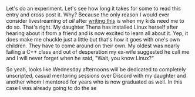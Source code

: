 Let's do an experiment. Let's see how long it takes for some to read this entry and cross post it. Why? Because the only reason I would ever consider livestreaming *at all* after [writing this](../Cycling/Chronic%20inflammation%20cured.md) is when my kids need me to do so. That's right. My daughter Thena has installed Linux herself after hearing about it from a friend and is now excited to learn all about it. Yep, it does make me chuckle just a little but that's how it goes with one's own children. They have to come around on their own. My oldest was nearly failing a C++ class and out of desperation my ex-wife suggested he call me and I will never forget when he said, "Wait, you know Linux?"

So yeah, looks like Wednesday afternoons will be dedicated to completely unscripted, casual mentoring sessions over Discord with my daughter and another whom I mentored for years who is now graduated as well. In this case I was already going to do the se